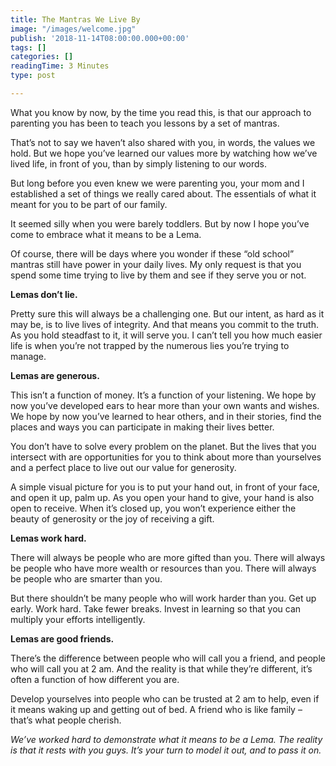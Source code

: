 ```yaml
---
title: The Mantras We Live By
image: "/images/welcome.jpg"
publish: '2018-11-14T08:00:00.000+00:00'
tags: []
categories: []
readingTime: 3 Minutes
type: post

---
```

What you know by now, by the time you read this, is that our approach to parenting you has been to teach you lessons by a set of mantras.

That’s not to say we haven’t also shared with you, in words, the values we hold. But we hope you’ve learned our values more by watching how we’ve lived life, in front of you, than by simply listening to our words.

But long before you even knew we were parenting you, your mom and I established a set of things we really cared about. The essentials of what it meant for you to be part of our family.

It seemed silly when you were barely toddlers. But by now I hope you’ve come to embrace what it means to be a Lema.

Of course, there will be days where you wonder if these “old school” mantras still have power in your daily lives. My only request is that you spend some time trying to live by them and see if they serve you or not.

**Lemas don’t lie.**

Pretty sure this will always be a challenging one. But our intent, as hard as it may be, is to live lives of integrity. And that means you commit to the truth. As you hold steadfast to it, it will serve you. I can’t tell you how much easier life is when you’re not trapped by the numerous lies you’re trying to manage.

**Lemas are generous.**

This isn’t a function of money. It’s a function of your listening. We hope by now you’ve developed ears to hear more than your own wants and wishes. We hope by now you’ve learned to hear others, and in their stories, find the places and ways you can participate in making their lives better.

You don’t have to solve every problem on the planet. But the lives that you intersect with are opportunities for you to think about more than yourselves and a perfect place to live out our value for generosity.

A simple visual picture for you is to put your hand out, in front of your face, and open it up, palm up. As you open your hand to give, your hand is also open to receive. When it’s closed up, you won’t experience either the beauty of generosity or the joy of receiving a gift.

**Lemas work hard.**

There will always be people who are more gifted than you. There will always be people who have more wealth or resources than you. There will always be people who are smarter than you.

But there shouldn’t be many people who will work harder than you. Get up early. Work hard. Take fewer breaks. Invest in learning so that you can multiply your efforts intelligently.

**Lemas are good friends.**

There’s the difference between people who will call you a friend, and people who will call you at 2 am. And the reality is that while they’re different, it’s often a function of how different you are.

Develop yourselves into people who can be trusted at 2 am to help, even if it means waking up and getting out of bed. A friend who is like family – that’s what people cherish.

_We’ve worked hard to demonstrate what it means to be a Lema. The reality is that it rests with you guys. It’s your turn to model it out, and to pass it on._